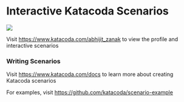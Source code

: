 # Interactive Katacoda Scenarios

[![](http://shields.katacoda.com/katacoda/abhijit_zanak/count.svg)](https://www.katacoda.com/abhijit_zanak "Get your profile on Katacoda.com")

Visit https://www.katacoda.com/abhijit_zanak to view the profile and interactive scenarios

### Writing Scenarios
Visit https://www.katacoda.com/docs to learn more about creating Katacoda scenarios

For examples, visit https://github.com/katacoda/scenario-example
